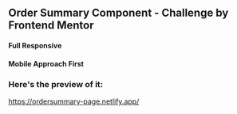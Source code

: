 ## Order Summary Component - Challenge by Frontend Mentor 

#### Full Responsive
#### Mobile Approach First

### Here's the preview of it:
https://ordersummary-page.netlify.app/
